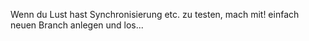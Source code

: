 Wenn du Lust hast Synchronisierung etc. zu testen, mach mit!
einfach neuen Branch anlegen und los...
